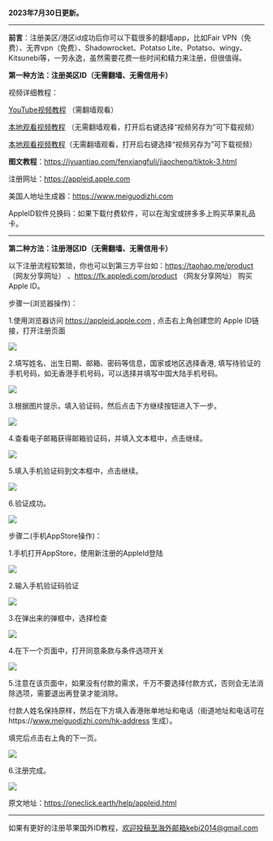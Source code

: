 <!-- wp:paragraph -->
<p><strong>2023年7月30日更新。 </strong></p>
<!-- /wp:paragraph -->

<!-- wp:separator -->
<hr class="wp-block-separator"/>
<!-- /wp:separator -->

<!-- wp:paragraph -->
<p><strong>前言</strong>：注册美区/港区id成功后你可以下载很多的翻墙app，比如Fair VPN（免费）、无界vpn（免费）、Shadowrocket、Potatso Lite、Potatso、wingy、Kitsunebi等，一劳永逸，虽然需要花费一些时间和精力来注册，但很值得。</p>
<!-- /wp:paragraph -->

**第一种方法：注册美区ID（无需翻墙、无需信用卡）**

视频详细教程：

[YouTube视频教程](https://www.youtube.com/watch?v=0hphAq3_yL8&ab_channel=%E6%B3%A2%E4%BB%94%E5%88%86%E4%BA%AB) （需翻墙观看）

[本地观看视频教程](https://d.ssrfree4.xyz/freeAppleID.mp4) （无需翻墙观看，打开后右键选择“视频另存为”可下载视频）

[本地观看视频教程](https://d2.freessr2.xyz/freeAppleID.mp4)（无需翻墙观看，打开后右键选择“视频另存为”可下载视频）

**图文教程**：https://iyuantiao.com/fenxiangfuli/jiaocheng/tiktok-3.html

注册网址：https://appleid.apple.com

美国人地址生成器：https://www.meiguodizhi.com

AppleID软件兑换码：如果下载付费软件，可以在淘宝或拼多多上购买苹果礼品卡。

***

**第二种方法：注册港区ID（无需翻墙、无需信用卡）**

以下注册流程较繁琐，你也可以到第三方平台如：https://taohao.me/product （网友分享网址） 、https://fk.appledi.com/product （网友分享网址） 购买Apple ID。

步骤一(浏览器操作)：

1.使用浏览器访问 https://appleid.apple.com , 点击右上角创建您的 Apple ID链接，打开注册页面

![](https://fastly.jsdelivr.net/gh/Alvin9999/pac2/softimag/hkid1.png)

2.填写姓名、出生日期、邮箱、密码等信息，国家或地区选择香港, 填写待验证的手机号码，如无香港手机号码，可以选择并填写中国大陆手机号码。

![](https://fastly.jsdelivr.net/gh/Alvin9999/pac2/softimag/hkid2.png)

3.根据图片提示，填入验证码，然后点击下方继续按钮进入下一步。

![](https://fastly.jsdelivr.net/gh/Alvin9999/pac2/softimag/hkid3.png)

4.查看电子邮箱获得邮箱验证码，并填入文本框中，点击继续。

![](https://fastly.jsdelivr.net/gh/Alvin9999/pac2/softimag/hkid4.png)

5.填入手机验证码到文本框中，点击继续。

![](https://fastly.jsdelivr.net/gh/Alvin9999/pac2/softimag/hkid5.png)

6.验证成功。

![](https://fastly.jsdelivr.net/gh/Alvin9999/pac2/softimag/hkid6.png)

步骤二(手机AppStore操作)：

1.手机打开AppStore，使用新注册的AppleId登陆

![](https://fastly.jsdelivr.net/gh/Alvin9999/pac2/softimag/hkid13.PNG)

2.输入手机验证码验证

![](https://fastly.jsdelivr.net/gh/Alvin9999/pac2/softimag/hkid14.PNG)

3.在弹出来的弹框中，选择检查

![](https://fastly.jsdelivr.net/gh/Alvin9999/pac2/softimag/hkid15.PNG)

4.在下一个页面中，打开同意条款与条件选项开关

![](https://fastly.jsdelivr.net/gh/Alvin9999/pac2/softimag/hkid16.PNG)

5.注意在该页面中，如果没有付款的需求，千万不要选择付款方式，否则会无法消除选项，需要退出再登录才能消除。

付款人姓名保持原样，然后在下方填入香港账单地址和电话（街道地址和电话可在https://www.meiguodizhi.com/hk-address 生成）。

填完后点击右上角的下一页。

![](https://fastly.jsdelivr.net/gh/Alvin9999/pac2/softimag/hkid17.PNG)

6.注册完成。

![](https://fastly.jsdelivr.net/gh/Alvin9999/pac2/softimag/hkid18.PNG)

原文地址：https://oneclick.earth/help/appleid.html

***

如果有更好的注册苹果国外ID教程，欢迎投稿至海外邮箱kebi2014@gmail.com